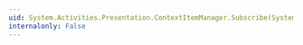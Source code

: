 ```yaml
---
uid: System.Activities.Presentation.ContextItemManager.Subscribe(System.Type,System.Activities.Presentation.SubscribeContextCallback)
internalonly: False
---
```

